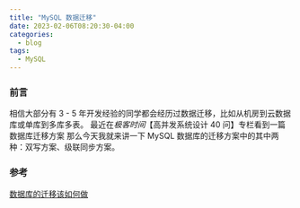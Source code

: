 ```yaml
---
title: "MySQL 数据迁移"
date: 2023-02-06T08:20:30-04:00
categories:
  - blog
tags:
  - MySQL
---
```

### 前言
相信大部分有 3 - 5 年开发经验的同学都会经历过数据迁移，比如从机房到云数据库或单库到多库多表。
最近在*极客时间*【高并发系统设计 40 问】专栏看到一篇数据库迁移方案
那么今天我就来讲一下 MySQL 数据库的迁移方案中的其中两种：双写方案、级联同步方案。


### 参考

[数据库的迁移该如何做](https://time.geekbang.org/column/article/155138)
